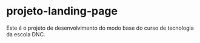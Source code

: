 # projeto-landing-page
Este é o projeto de desenvolvimento do modo base do curso de tecnologia da escola DNC.
